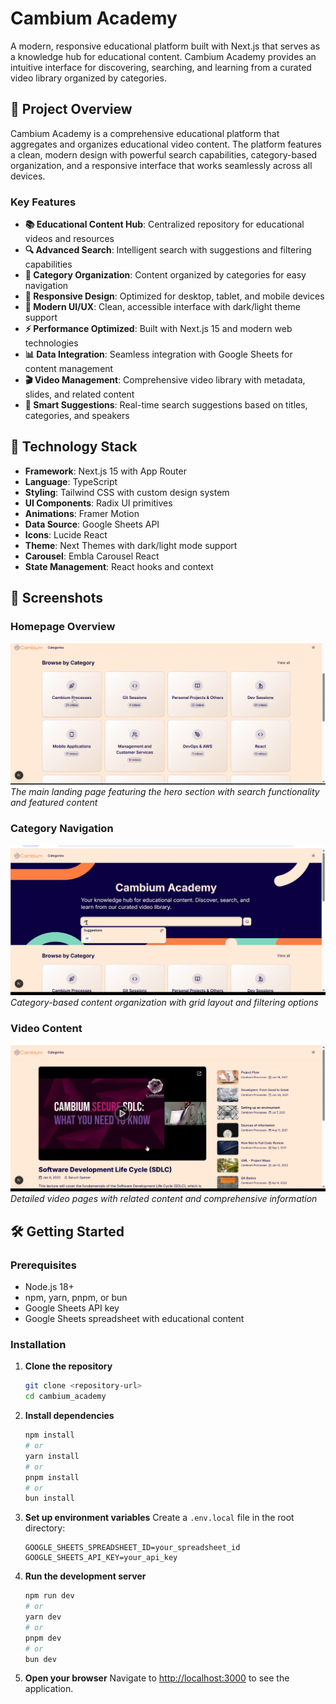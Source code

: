 # Cambium Academy

A modern, responsive educational platform built with Next.js that serves as a knowledge hub for educational content. Cambium Academy provides an intuitive interface for discovering, searching, and learning from a curated video library organized by categories.

## 🎯 Project Overview

Cambium Academy is a comprehensive educational platform that aggregates and organizes educational video content. The platform features a clean, modern design with powerful search capabilities, category-based organization, and a responsive interface that works seamlessly across all devices.

### Key Features

- **📚 Educational Content Hub**: Centralized repository for educational videos and resources
- **🔍 Advanced Search**: Intelligent search with suggestions and filtering capabilities
- **📂 Category Organization**: Content organized by categories for easy navigation
- **📱 Responsive Design**: Optimized for desktop, tablet, and mobile devices
- **🎨 Modern UI/UX**: Clean, accessible interface with dark/light theme support
- **⚡ Performance Optimized**: Built with Next.js 15 and modern web technologies
- **📊 Data Integration**: Seamless integration with Google Sheets for content management
- **🎬 Video Management**: Comprehensive video library with metadata, slides, and related content
- **🔗 Smart Suggestions**: Real-time search suggestions based on titles, categories, and speakers

## 🚀 Technology Stack

- **Framework**: Next.js 15 with App Router
- **Language**: TypeScript
- **Styling**: Tailwind CSS with custom design system
- **UI Components**: Radix UI primitives
- **Animations**: Framer Motion
- **Data Source**: Google Sheets API
- **Icons**: Lucide React
- **Theme**: Next Themes with dark/light mode support
- **Carousel**: Embla Carousel React
- **State Management**: React hooks and context

## 📸 Screenshots

### Homepage Overview
![Cambium Academy Homepage](./public/example1.jpg)
*The main landing page featuring the hero section with search functionality and featured content*

### Category Navigation
![Category Navigation](./public/example2.jpg)
*Category-based content organization with grid layout and filtering options*

### Video Content
![Video Content Display](./public/example3.jpg)
*Detailed video pages with related content and comprehensive information*

## 🛠️ Getting Started

### Prerequisites

- Node.js 18+ 
- npm, yarn, pnpm, or bun
- Google Sheets API key
- Google Sheets spreadsheet with educational content

### Installation

1. **Clone the repository**
   ```bash
   git clone <repository-url>
   cd cambium_academy
   ```

2. **Install dependencies**
   ```bash
   npm install
   # or
   yarn install
   # or
   pnpm install
   # or
   bun install
   ```

3. **Set up environment variables**
   Create a `.env.local` file in the root directory:
   ```env
   GOOGLE_SHEETS_SPREADSHEET_ID=your_spreadsheet_id
   GOOGLE_SHEETS_API_KEY=your_api_key
   ```

4. **Run the development server**
   ```bash
   npm run dev
   # or
   yarn dev
   # or
   pnpm dev
   # or
   bun dev
   ```

5. **Open your browser**
   Navigate to [http://localhost:3000](http://localhost:3000) to see the application.



